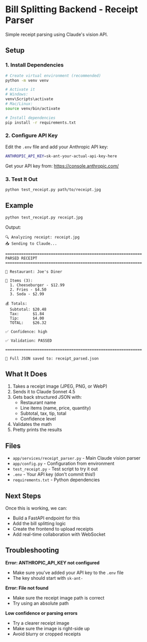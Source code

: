 # Bill Splitting Backend - Receipt Parser

Simple receipt parsing using Claude's vision API.

## Setup

### 1. Install Dependencies

```bash
# Create virtual environment (recommended)
python -m venv venv

# Activate it
# Windows:
venv\Scripts\activate
# Mac/Linux:
source venv/bin/activate

# Install dependencies
pip install -r requirements.txt
```

### 2. Configure API Key

Edit the `.env` file and add your Anthropic API key:

```bash
ANTHROPIC_API_KEY=sk-ant-your-actual-api-key-here
```

Get your API key from: https://console.anthropic.com/

### 3. Test It Out

```bash
python test_receipt.py path/to/receipt.jpg
```

## Example

```bash
python test_receipt.py receipt.jpg
```

Output:
```
🔍 Analyzing receipt: receipt.jpg
📤 Sending to Claude...

============================================================
PARSED RECEIPT
============================================================

🏪 Restaurant: Joe's Diner

📝 Items (3):
  1. Cheeseburger - $12.99
  2. Fries - $4.50
  3. Soda - $2.99

💰 Totals:
  Subtotal: $20.48
  Tax:      $1.84
  Tip:      $4.00
  TOTAL:    $26.32

✅ Confidence: high

✅ Validation: PASSED

============================================================

💾 Full JSON saved to: receipt_parsed.json
```

## What It Does

1. Takes a receipt image (JPEG, PNG, or WebP)
2. Sends it to Claude Sonnet 4.5
3. Gets back structured JSON with:
   - Restaurant name
   - Line items (name, price, quantity)
   - Subtotal, tax, tip, total
   - Confidence level
4. Validates the math
5. Pretty prints the results

## Files

- `app/services/receipt_parser.py` - Main Claude vision parser
- `app/config.py` - Configuration from environment
- `test_receipt.py` - Test script to try it out
- `.env` - Your API key (don't commit this!)
- `requirements.txt` - Python dependencies

## Next Steps

Once this is working, we can:
- Build a FastAPI endpoint for this
- Add the bill splitting logic
- Create the frontend to upload receipts
- Add real-time collaboration with WebSocket

## Troubleshooting

**Error: ANTHROPIC_API_KEY not configured**
- Make sure you've added your API key to the `.env` file
- The key should start with `sk-ant-`

**Error: File not found**
- Make sure the receipt image path is correct
- Try using an absolute path

**Low confidence or parsing errors**
- Try a clearer receipt image
- Make sure the image is right-side up
- Avoid blurry or cropped receipts
